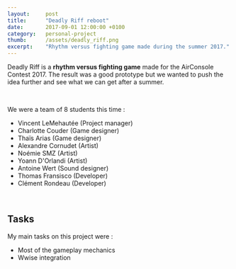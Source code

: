 ```yaml
---
layout:     post
title:      "Deadly Riff reboot"
date:       2017-09-01 12:00:00 +0100
category: 	personal-project
thumb:      /assets/deadly_riff.png
excerpt:    "Rhythm versus fighting game made during the summer 2017."
---
```

Deadly Riff is a **rhythm versus fighting game** made for the AirConsole Contest 2017. The result was a good prototype but we wanted to push the idea further and see what we can get after a summer.

<br>

We were a team of 8 students this time :
* Vincent LeMehautée (Project manager)
* Charlotte Couder (Game designer)
* Thaïs Arias (Game designer)
* Alexandre Cornudet (Artist)
* Noémie SMZ (Artist)
* Yoann D'Orlandi (Artist)
* Antoine Wert (Sound designer)
* Thomas Fransisco (Developer)
* Clément Rondeau (Developer)
<br>

<h2>Tasks</h2>
My main tasks on this project were :

* Most of the gameplay mechanics
* Wwise integration

<br>